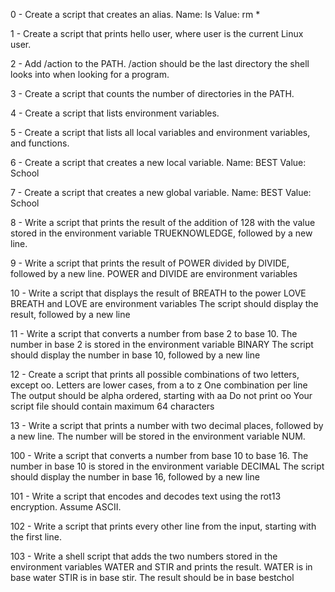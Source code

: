 0 - Create a script that creates an alias.
Name: ls
Value: rm *

1 - Create a script that prints hello user, where user is the current Linux user.

2 - Add /action to the PATH. /action should be the last directory the shell looks into when looking for a program.

3 - Create a script that counts the number of directories in the PATH.

4 - Create a script that lists environment variables.

5 - Create a script that lists all local variables and environment variables, and functions.

6 - Create a script that creates a new local variable.
Name: BEST
Value: School

7 - Create a script that creates a new global variable.
Name: BEST
Value: School

8 - Write a script that prints the result of the addition of 128 with the value stored in the environment variable TRUEKNOWLEDGE, followed by a new line.

9 - Write a script that prints the result of POWER divided by DIVIDE, followed by a new line.
POWER and DIVIDE are environment variables

10 - Write a script that displays the result of BREATH to the power LOVE
BREATH and LOVE are environment variables
The script should display the result, followed by a new line

11 - Write a script that converts a number from base 2 to base 10.
The number in base 2 is stored in the environment variable BINARY
The script should display the number in base 10, followed by a new line

12 - Create a script that prints all possible combinations of two letters, except oo.
Letters are lower cases, from a to z
One combination per line
The output should be alpha ordered, starting with aa
Do not print oo
Your script file should contain maximum 64 characters

13 - Write a script that prints a number with two decimal places, followed by a new line.
The number will be stored in the environment variable NUM.

100 - Write a script that converts a number from base 10 to base 16.
The number in base 10 is stored in the environment variable DECIMAL
The script should display the number in base 16, followed by a new line

101 - Write a script that encodes and decodes text using the rot13 encryption. Assume ASCII.

102 - Write a script that prints every other line from the input, starting with the first line.

103 - Write a shell script that adds the two numbers stored in the environment variables WATER and STIR and prints the result.
WATER is in base water
STIR is in base stir.
The result should be in base bestchol
